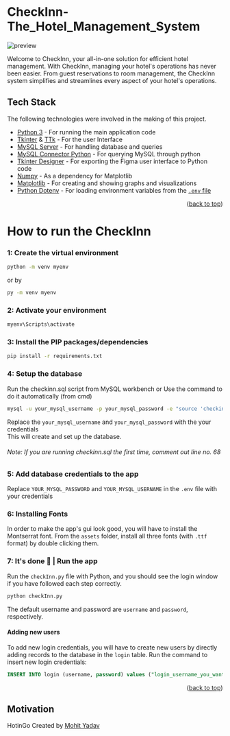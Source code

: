 # CheckInn-The_Hotel_Management_System
![preview](https://github.com/mister-arun-kumar-mishra/CheckInn-The_Hotel_Management_System/tree/main/media/preview.gif)

Welcome to CheckInn, your all-in-one solution for efficient hotel management.
With CheckInn, managing your hotel's operations has never been easier.
From guest reservations to room management, the CheckInn system simplifies and streamlines every aspect of your hotel's operations.

## Tech Stack

The following technologies were involved in the making of this project.

-   [Python 3](https://python.org/)  - For running the main application code
-   [Tkinter](https://docs.python.org/3/library/tk.html/) & [TTk](https://docs.python.org/3/library/tkinter.ttk.html) - For the user Interface
-   [MySQL Server](https://www.mysql.com/)  - For handling database and queries
-   [MySQL Connector Python](https://dev.mysql.com/doc/connector-python/en/) - For querying MySQL through python
-   [Tkinter Designer](https://github.com/ParthJadhav/Tkinter-Designer)  - For exporting the Figma user interface to Python code
-   [Numpy](https://numpy.org/) - As a dependency for Matplotlib
-   [Matplotlib](https://matplotlib.org/)  - For creating and showing graphs and visualizations
-   [Python Dotenv](https://github.com/theskumar/python-dotenv) - For loading environment variables from the [`.env` file](https://zetcode.com/javascript/dotenv/)

<p align="right">(<a href="#top">back to top</a>)</p>

# How to run the CheckInn
### 1: Create the virtual environment
```sh
python -m venv myenv
```
or by
```sh
py -m venv myenv
```
### 2: Activate your environment
```sh
myenv\Scripts\activate
```
### 3: Install the PIP packages/dependencies
```sh
pip install -r requirements.txt
```
### 4: Setup the database

Run the checkinn.sql script from MySQL workbench or Use the command to do it automatically (from cmd)

```sh
mysql -u your_mysql_username -p your_mysql_password -e "source 'checkinn.sql'"
```
Replace the `your_mysql_username` and `your_mysql_password` with the your credentials <br>
This will create and set up the database. <br>
###### Note: If you are running checkinn.sql the first time, comment out line no. 68

### 5: Add database credentials to the app
Replace `YOUR_MYSQL_PASSWORD` and `YOUR_MYSQL_USERNAME` in the `.env` file with your credentials

### 6: Installing Fonts
In order to make the app's gui look good, you will have to install the Montserrat font. From the `assets` folder, install all three fonts (with `.ttf` format) by double clicking them.

### 7: It's done 🎉 | Run the app
Run the `checkInn.py` file with Python, and you should see the login window if you have followed each step correctly.
```sh
python checkInn.py
```

The default username and password are `username` and `password`, respectively.

#### Adding new users

To add new login credentials, you will have to create new users by directly adding records to the database in the `login` table. Run the command to insert new login credentials:

```sql
INSERT INTO login (username, password) values ("login_username_you_wants", "give_password_for_login");
```

<p align="right">(<a href="#top">back to top</a>)</p>

## Motivation
<p> HotinGo Created by <a href="https://github.com/Just-Moh-it">Mohit Yadav</a></p>

